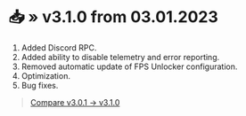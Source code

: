 <!-- [[> SEO
###### Number: 1

###### Title: Changelog for v3.x.x - Genshin Stella Mod
###### Description: This page is dedicated to the Genshin Stella Mod's changelog for version v3.1.0. It provides information about the latest changes and additions in this mod version, which was updated on January 3, 2023. The changes include the addition of Discord RPC, the ability to disable telemetry and error reporting, removal of automatic FPS Unlocker configuration updates, optimization, and bug fixes.
###### Tags: genshin stella mod, changelog, mod update, version v3.1.0, discord rpc, disable telemetry, error reporting, fps unlocker, optimization, bug fixes, genshin impact, game modding, rpg games, pc gaming, single-player games, online games, genshin impact gameplay, open-world games, action games, fantasy games, genshin stella mod updates, github, mod comparison, update date, genshin impact community
]]> -->

# 📥 » v3.1.0 from 03.01.2023
1. Added Discord RPC.
2. Added ability to disable telemetry and error reporting.
3. Removed automatic update of FPS Unlocker configuration.
4. Optimization.
5. Bug fixes.

> [Compare v3.0.1 -> v3.1.0](https://github.com/sefinek24/Genshin-Impact-ReShade/compare/v3.0.1...v3.1.0)